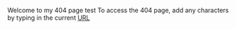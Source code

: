 Welcome to my 404 page test
To access the 404 page, add any characters by typing in the current [URL](https://iota07.github.io/404-page.github.io/)
